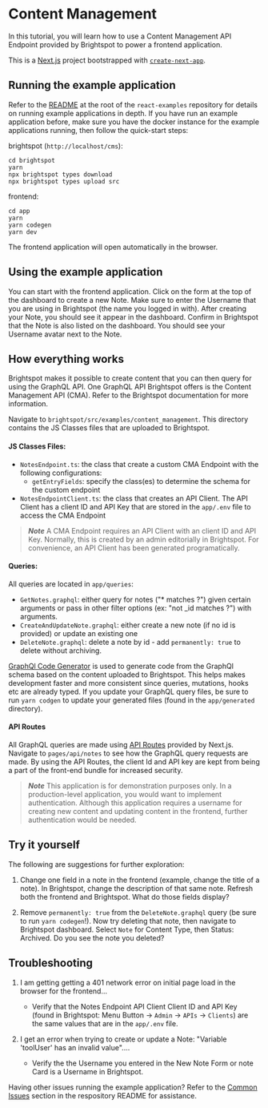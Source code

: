 # Content Management
In this tutorial, you will learn how to use a Content Management API Endpoint provided by Brightspot to power a frontend application.

This is a [Next.js](https://nextjs.org/) project bootstrapped with [`create-next-app`](https://github.com/vercel/next.js/tree/canary/packages/create-next-app).

## Running the example application
Refer to the [README](/README.md) at the root of the `react-examples` repository for details on running example applications in depth. If you have run an example application before, make sure you have the docker instance for the example applications running, then follow the quick-start steps:

brightspot (`http://localhost/cms`):

```
cd brightspot
yarn
npx brightspot types download
npx brightspot types upload src

```

frontend:

```
cd app
yarn
yarn codegen
yarn dev
```

The frontend application will open automatically in the browser.

## Using the example application
You can start with the frontend application. Click on the form at the top of the dashboard to create a new Note. Make sure to enter the Username that you are using in Brightspot (the name you logged in with). After creating your Note, you should see it appear in the dashboard. Confirm in Brightspot that the Note is also listed on the dashboard. You should see your Username avatar next to the Note.

## How everything works
Brightspot makes it possible to create content that you can then query for using the GraphQL API. One GraphQL API Brightspot offers is the Content Management API (CMA). Refer to the Brightspot documentation for more information.

Navigate to `brightspot/src/examples/content_management`. This directory contains the JS Classes files that are uploaded to Brightspot.

#### JS Classes Files:
- `NotesEndpoint.ts`: the class that create a custom CMA Endpoint with the following configurations:
   - `getEntryFields`: specify the class(es) to determine the schema for the custom endpoint
- `NotesEndpointClient.ts`: the class that creates an API Client. The API Client has a client ID and API Key that are stored in the `app/.env` file to access the CMA Endpoint

> **_Note_** A CMA Endpoint requires an API Client with an client ID and API Key. Normally, this is created by an admin editorially in Brightspot. For convenience, an API Client has been generated programatically.
#### Queries:
All queries are located in `app/queries`:

- `GetNotes.graphql`: either query for notes ("\* matches ?") given certain arguments or pass in other filter options (ex: "not \_id matches ?") with arguments.
- `CreateAndUpdateNote.graphql`: either create a new note (if no id is provided) or update an existing one
- `DeleteNote.graphql`: delete a note by id - add `permanently: true` to delete without archiving.

[GraphQl Code Generator](https://www.the-guild.dev/graphql/codegen/docs/getting-started) is used to generate code from the GraphQl schema based on the content uploaded to Brightspot. This helps makes development faster and more consistent since queries, mutations, hooks etc are already typed. If you update your GraphQL query files, be sure to run `yarn codgen` to update your generated files (found in the `app/generated` directory).

#### API Routes
All GraphQL queries are made using [API Routes](https://nextjs.org/docs/api-routes/introduction) provided by Next.js. Navigate to `pages/api/notes` to see how the GraphQL query requests are made. By using the API Routes, the client Id and API key are kept from being a part of the front-end bundle for increased security.

> **_Note_** This application is for demonstration purposes only. In a production-level application, you would want to implement authentication. Although this application requires a username for creating new content and updating content in the frontend, further authentication would be needed.

## Try it yourself
The following are suggestions for further exploration:

1. Change one field in a note in the frontend (example, change the title of a note). In Brightspot, change the description of that same note. Refresh both the frontend and Brightspot. What do those fields display?

2. Remove `permanently: true` from the `DeleteNote.graphql` query (be sure to run `yarn codegen`!). Now try deleting that note, then navigate to Brightspot dashboard. Select `Note` for Content Type, then Status: Archived. Do you see the note you deleted?
## Troubleshooting

1. I am getting getting a 401 network error on initial page load in the browser for the frontend...

   - Verify that the Notes Endpoint API Client Client ID and API Key (found in Brightspot: Menu Button -> `Admin` -> `APIs` -> `Clients`) are the same values that are in the `app/.env` file.

2. I get an error when trying to create or update a Note: "Variable 'toolUser' has an invalid value"....
   - Verify the the Username you entered in the New Note Form or note Card is a Username in Brightspot.

Having other issues running the example application? Refer to the [Common Issues](/README.md) section in the respository README for assistance.
